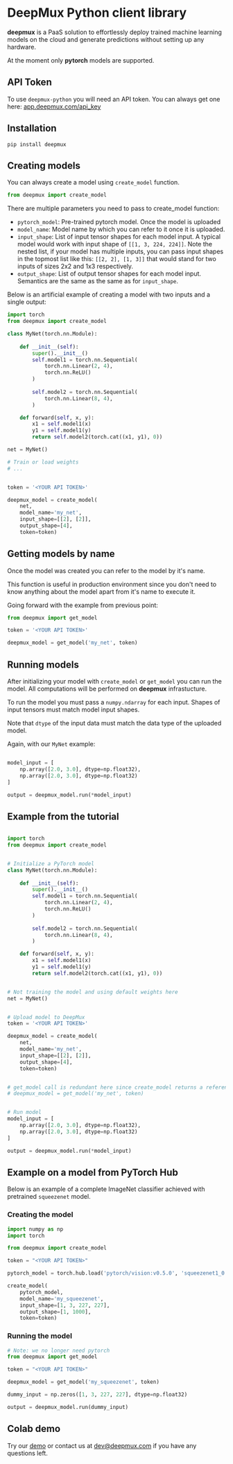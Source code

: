 # DeepMux Python client library

**deepmux** is a PaaS solution to effortlessly deploy trained machine learning models on the cloud and generate predictions without setting up any hardware.

At the moment only **pytorch** models are supported.

## API Token
To use `deepmux-python` you will need an API token. You can always get one here: [app.deepmux.com/api_key](https://app.deepmux.com/api_key)

## Installation

```
pip install deepmux
```

## Creating models

You can always create a model using `create_model` function.

```python
from deepmux import create_model
```
There are multiple parameters you need to pass to create_model function:

* `pytorch_model`: Pre-trained pytorch model. Once the model is uploaded
* `model_name`: Model name by which you can refer to it once it is uploaded. 
* `input_shape`: List of input tensor shapes for each model input. A typical model would work with input shape of `[[1, 3, 224, 224]]`. Note the nested list, if your model has multiple inputs, you can pass input shapes in the topmost list like this: `[[2, 2], [1, 3]]` that would stand for two inputs of sizes 2x2 and 1x3 respectively.
* `output_shape`: List of output tensor shapes for each model input. Semantics are the same as the same as for `input_shape`.


Below is an artificial example of creating a model with two inputs and a single output:

```python
import torch
from deepmux import create_model

class MyNet(torch.nn.Module):
    
    def __init__(self):
        super().__init__()
        self.model1 = torch.nn.Sequential(
            torch.nn.Linear(2, 4),
            torch.nn.ReLU()
        )
        
        self.model2 = torch.nn.Sequential(
            torch.nn.Linear(8, 4),
        )

    def forward(self, x, y):
        x1 = self.model1(x)
        y1 = self.model1(y)
        return self.model2(torch.cat((x1, y1), 0))

net = MyNet()

# Train or load weights
# ...


token = '<YOUR API TOKEN>'

deepmux_model = create_model(
    net,
    model_name='my_net',
    input_shape=[[2], [2]],
    output_shape=[4],
    token=token)

```

## Getting models by name
Once the model was created you can refer to the model by it's name.

This function is useful in production environment since you don't need to know anything about the model apart from it's name to execute it.

Going forward with the example from previous point:
```python
from deepmux import get_model

token = '<YOUR API TOKEN>'

deepmux_model = get_model('my_net', token)
```

## Running models

After initializing your model with `create_model` or `get_model` you can run the model. All computations will be performed on **deepmux** infrastucture.

To run the model you must pass a `numpy.ndarray` for each input. Shapes of input tensors must match model input shapes.

Note that `dtype` of the input data must match the data type of the uploaded model.

Again, with our `MyNet` example:
```python

model_input = [
    np.array([2.0, 3.0], dtype=np.float32),
    np.array([2.0, 3.0], dtype=np.float32)
]

output = deepmux_model.run(*model_input)
```

## Example from the tutorial
```python

import torch
from deepmux import create_model


# Initialize a PyTorch model
class MyNet(torch.nn.Module):
    
    def __init__(self):
        super().__init__()
        self.model1 = torch.nn.Sequential(
            torch.nn.Linear(2, 4),
            torch.nn.ReLU()
        )
        
        self.model2 = torch.nn.Sequential(
            torch.nn.Linear(8, 4),
        )

    def forward(self, x, y):
        x1 = self.model1(x)
        y1 = self.model1(y)
        return self.model2(torch.cat((x1, y1), 0))


# Not training the model and using default weights here
net = MyNet()


# Upload model to DeepMux
token = '<YOUR API TOKEN>'

deepmux_model = create_model(
    net,
    model_name='my_net',
    input_shape=[[2], [2]],
    output_shape=[4],
    token=token)


# get_model call is redundant here since create_model returns a reference to the model
# deepmux_model = get_model('my_net', token)


# Run model
model_input = [
    np.array([2.0, 3.0], dtype=np.float32),
    np.array([2.0, 3.0], dtype=np.float32)
]

output = deepmux_model.run(*model_input)
```


## Example on a model from PyTorch Hub

Below is an example of a complete ImageNet classifier achieved with pretrained `squeezenet` model.

### Creating the model
```python
import numpy as np
import torch

from deepmux import create_model

token = "<YOUR API TOKEN>"

pytorch_model = torch.hub.load('pytorch/vision:v0.5.0', 'squeezenet1_0', pretrained=True)

create_model(
    pytorch_model,
    model_name='my_squeezenet',
    input_shape=[1, 3, 227, 227],
    output_shape=[1, 1000],
    token=token)

```

### Running the model
```python
# Note: we no longer need pytorch
from deepmux import get_model

token = "<YOUR API TOKEN>"

deepmux_model = get_model('my_squeezenet', token)

dummy_input = np.zeros([1, 3, 227, 227], dtype=np.float32)

output = deepmux_model.run(dummy_input)

```

## Colab demo

Try our [demo](https://colab.research.google.com/drive/1Hxx5k-o4_WRMptX2hz8Ht0_HBpvziiMs?authuser=2#scrollTo=HQhBKggbgeEK)
or contact us at [dev@deepmux.com](mailto:dev@deepmux.com) if you have any questions left.
